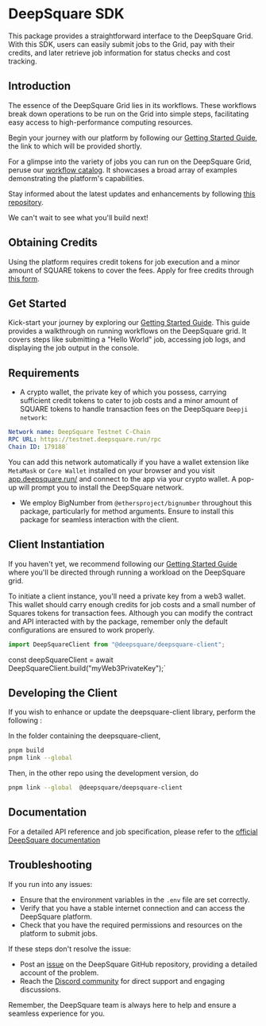 # DeepSquare SDK

This package provides a straightforward interface to the DeepSquare Grid. With this SDK, users can easily submit jobs to the Grid, pay with their credits, and later retrieve job information for status checks and cost tracking.

## Introduction

The essence of the DeepSquare Grid lies in its workflows. These workflows break down operations to be run on the Grid into simple steps, facilitating easy access to high-performance computing resources.

Begin your journey with our platform by following our [Getting Started Guide](examples\hello-world\README.md), the link to which will be provided shortly.

For a glimpse into the variety of jobs you can run on the DeepSquare Grid, peruse our [workflow catalog](https://github.com/deepsquare-io/workflow-catalog). It showcases a broad array of examples demonstrating the platform's capabilities.

Stay informed about the latest updates and enhancements by following [this repository](https://github.com/deepsquare-io/deepsquare-client).

We can't wait to see what you'll build next!

## Obtaining Credits

Using the platform requires credit tokens for job execution and a minor amount of SQUARE tokens to cover the fees. Apply for free credits through [this form](https://share-eu1.hsforms.com/18lhtQBNNTVWVRXCm7t-83Aev6gi).

## Get Started

Kick-start your journey by exploring our [Getting Started Guide](examples\hello-world\README.md). This guide provides a walkthrough on running workflows on the DeepSquare grid. It covers steps like submitting a "Hello World" job, accessing job logs, and displaying the job output in the console.

## Requirements

- A crypto wallet, the private key of which you possess, carrying sufficient credit tokens to cater to job costs and a minor amount of SQUARE tokens to handle transaction fees on the DeepSquare `Deepji network`:

```yaml
Network name: DeepSquare Testnet C-Chain
RPC URL: https://testnet.deepsquare.run/rpc
Chain ID: 179188`
```

You can add this network automatically if you have a wallet extension like `MetaMask` or `Core Wallet` installed on your browser and you visit [app.deepsquare.run/](https://app.deepsquare.run/) and connect to the app via your crypto wallet. A pop-up will prompt you to install the DeepSquare network.

- We employ BigNumber from `@ethersproject/bignumber` throughout this package, particularly for method arguments. Ensure to install this package for seamless interaction with the client.

## Client Instantiation

If you haven't yet, we recommend following our [Getting Started Guide](examples\hello-world\README.md) where you'll be directed through running a workload on the DeepSquare grid.

To initiate a client instance, you'll need a private key from a web3 wallet. This wallet should carry enough credits for job costs and a small number of Squares tokens for transaction fees. Although you can modify the contract and API interacted with by the package, remember only the default configurations are ensured to work properly.

```typescript
import DeepSquareClient from "@deepsquare/deepsquare-client";
```

const deepSquareClient = await DeepSquareClient.build("myWeb3PrivateKey");`

## Developing the Client

If you wish to enhance or update the deepsquare-client library, perform the following :

In the folder containing the deepsquare-client,

```bash
pnpm build
pnpm link --global
```

Then, in the other repo using the development version, do

```bash
pnpm link --global  @deepsquare/deepsquare-client
```

## Documentation

For a detailed API reference and job specification, please refer to the [official DeepSquare documentation](https://docs.deepsquare.run/workflow/introduction/overview)

## Troubleshooting

If you run into any issues:

- Ensure that the environment variables in the `.env` file are set correctly.
- Verify that you have a stable internet connection and can access the DeepSquare platform.
- Check that you have the required permissions and resources on the platform to submit jobs.

If these steps don't resolve the issue:

- Post an [issue](https://github.com/deepsquare-io/deepsquare-client/issues) on the DeepSquare GitHub repository, providing a detailed account of the problem.
- Reach the [Discord community](https://discord.gg/UwaHJcNvq9) for direct support and engaging discussions.

Remember, the DeepSquare team is always here to help and ensure a seamless experience for you.
